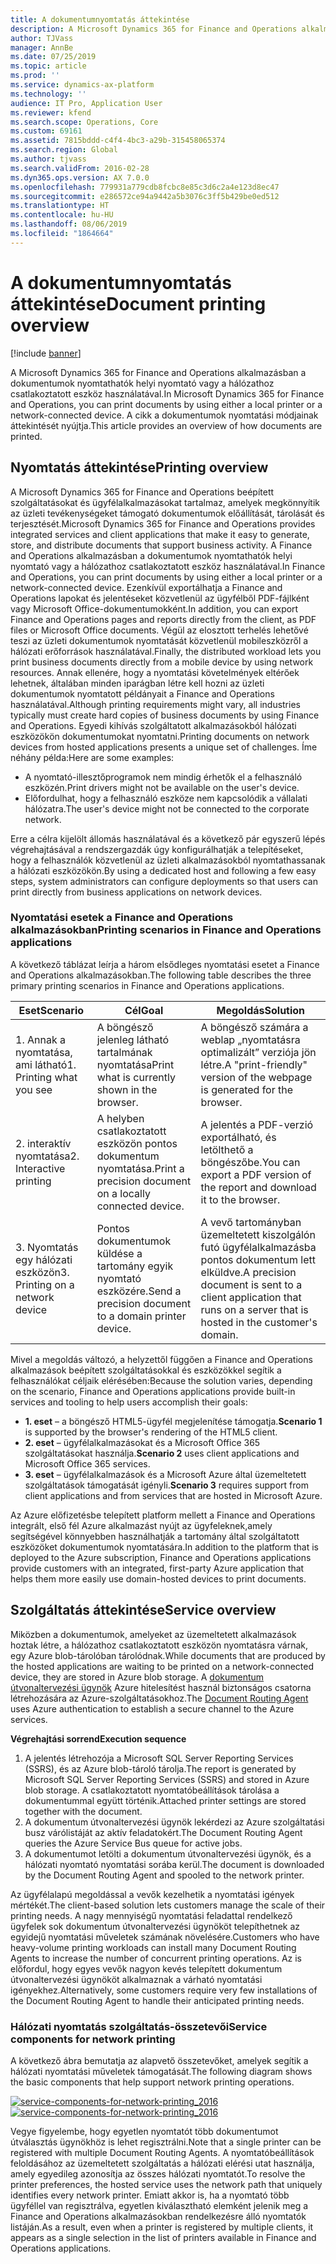 ```yaml
---
title: A dokumentumnyomtatás áttekintése
description: A Microsoft Dynamics 365 for Finance and Operations alkalmazásban a dokumentumok nyomtathatók helyi nyomtató vagy a hálózathoz csatlakoztatott eszköz használatával. A cikk a dokumentumok nyomtatási módjainak áttekintését nyújtja.
author: TJVass
manager: AnnBe
ms.date: 07/25/2019
ms.topic: article
ms.prod: ''
ms.service: dynamics-ax-platform
ms.technology: ''
audience: IT Pro, Application User
ms.reviewer: kfend
ms.search.scope: Operations, Core
ms.custom: 69161
ms.assetid: 7815bddd-c4f4-4bc3-a29b-315458065374
ms.search.region: Global
ms.author: tjvass
ms.search.validFrom: 2016-02-28
ms.dyn365.ops.version: AX 7.0.0
ms.openlocfilehash: 779931a779cdb8fcbc8e85c3d6c2a4e123d8ec47
ms.sourcegitcommit: e286572ce94a9442a5b3076c3ff5b429be0ed512
ms.translationtype: HT
ms.contentlocale: hu-HU
ms.lasthandoff: 08/06/2019
ms.locfileid: "1864664"
---
```

# <a name="document-printing-overview"></a><span data-ttu-id="292a3-104">A dokumentumnyomtatás áttekintése</span><span class="sxs-lookup"><span data-stu-id="292a3-104">Document printing overview</span></span>

[!include [banner](../includes/banner.md)]

<span data-ttu-id="292a3-105">A Microsoft Dynamics 365 for Finance and Operations alkalmazásban a dokumentumok nyomtathatók helyi nyomtató vagy a hálózathoz csatlakoztatott eszköz használatával.</span><span class="sxs-lookup"><span data-stu-id="292a3-105">In Microsoft Dynamics 365 for Finance and Operations, you can print documents by using either a local printer or a network-connected device.</span></span> <span data-ttu-id="292a3-106">A cikk a dokumentumok nyomtatási módjainak áttekintését nyújtja.</span><span class="sxs-lookup"><span data-stu-id="292a3-106">This article provides an overview of how documents are printed.</span></span>

## <a name="printing-overview"></a><span data-ttu-id="292a3-107">Nyomtatás áttekintése</span><span class="sxs-lookup"><span data-stu-id="292a3-107">Printing overview</span></span>

<span data-ttu-id="292a3-108">A Microsoft Dynamics 365 for Finance and Operations beépített szolgáltatásokat és ügyfélalkalmazásokat tartalmaz, amelyek megkönnyítik az üzleti tevékenységeket támogató dokumentumok előállítását, tárolását és terjesztését.</span><span class="sxs-lookup"><span data-stu-id="292a3-108">Microsoft Dynamics 365 for Finance and Operations provides integrated services and client applications that make it easy to generate, store, and distribute documents that support business activity.</span></span> <span data-ttu-id="292a3-109">A Finance and Operations alkalmazásban a dokumentumok nyomtathatók helyi nyomtató vagy a hálózathoz csatlakoztatott eszköz használatával.</span><span class="sxs-lookup"><span data-stu-id="292a3-109">In Finance and Operations, you can print documents by using either a local printer or a network-connected device.</span></span> <span data-ttu-id="292a3-110">Ezenkívül exportálhatja a Finance and Operations lapokat és jelentéseket közvetlenül az ügyfélből PDF-fájlként vagy Microsoft Office-dokumentumokként.</span><span class="sxs-lookup"><span data-stu-id="292a3-110">In addition, you can export Finance and Operations pages and reports directly from the client, as PDF files or Microsoft Office documents.</span></span> <span data-ttu-id="292a3-111">Végül az elosztott terhelés lehetővé teszi az üzleti dokumentumok nyomtatását közvetlenül mobileszközről a hálózati erőforrások használatával.</span><span class="sxs-lookup"><span data-stu-id="292a3-111">Finally, the distributed workload lets you print business documents directly from a mobile device by using network resources.</span></span> <span data-ttu-id="292a3-112">Annak ellenére, hogy a nyomtatási követelmények eltérőek lehetnek, általában minden iparágban létre kell hozni az üzleti dokumentumok nyomtatott példányait a Finance and Operations használatával.</span><span class="sxs-lookup"><span data-stu-id="292a3-112">Although printing requirements might vary, all industries typically must create hard copies of business documents by using Finance and Operations.</span></span> <span data-ttu-id="292a3-113">Egyedi kihívás szolgáltatott alkalmazásokból hálózati eszközökön dokumentumokat nyomtatni.</span><span class="sxs-lookup"><span data-stu-id="292a3-113">Printing documents on network devices from hosted applications presents a unique set of challenges.</span></span> <span data-ttu-id="292a3-114">Íme néhány példa:</span><span class="sxs-lookup"><span data-stu-id="292a3-114">Here are some examples:</span></span>

- <span data-ttu-id="292a3-115">A nyomtató-illesztőprogramok nem mindig érhetők el a felhasználó eszközén.</span><span class="sxs-lookup"><span data-stu-id="292a3-115">Print drivers might not be available on the user's device.</span></span>
- <span data-ttu-id="292a3-116">Előfordulhat, hogy a felhasználó eszköze nem kapcsolódik a vállalati hálózatra.</span><span class="sxs-lookup"><span data-stu-id="292a3-116">The user's device might not be connected to the corporate network.</span></span>

<span data-ttu-id="292a3-117">Erre a célra kijelölt állomás használatával és a következő pár egyszerű lépés végrehajtásával a rendszergazdák úgy konfigurálhatják a telepítéseket, hogy a felhasználók közvetlenül az üzleti alkalmazásokból nyomtathassanak a hálózati eszközökön.</span><span class="sxs-lookup"><span data-stu-id="292a3-117">By using a dedicated host and following a few easy steps, system administrators can configure deployments so that users can print directly from business applications on network devices.</span></span>

### <a name="printing-scenarios-in-finance-and-operations-applications"></a><span data-ttu-id="292a3-118">Nyomtatási esetek a Finance and Operations alkalmazásokban</span><span class="sxs-lookup"><span data-stu-id="292a3-118">Printing scenarios in Finance and Operations applications</span></span>

<span data-ttu-id="292a3-119">A következő táblázat leírja a három elsődleges nyomtatási esetet a Finance and Operations alkalmazásokban.</span><span class="sxs-lookup"><span data-stu-id="292a3-119">The following table describes the three primary printing scenarios in Finance and Operations applications.</span></span>

| <span data-ttu-id="292a3-120">Eset</span><span class="sxs-lookup"><span data-stu-id="292a3-120">Scenario</span></span>                        | <span data-ttu-id="292a3-121">Cél</span><span class="sxs-lookup"><span data-stu-id="292a3-121">Goal</span></span>                                                      | <span data-ttu-id="292a3-122">Megoldás</span><span class="sxs-lookup"><span data-stu-id="292a3-122">Solution</span></span> |
|---------------------------------|-----------------------------------------------------------|----------|
| <span data-ttu-id="292a3-123">1. Annak a nyomtatása, ami látható</span><span class="sxs-lookup"><span data-stu-id="292a3-123">1. Printing what you see</span></span>        | <span data-ttu-id="292a3-124">A böngésző jelenleg látható tartalmának nyomtatása</span><span class="sxs-lookup"><span data-stu-id="292a3-124">Print what is currently shown in the browser.</span></span>             | <span data-ttu-id="292a3-125">A böngésző számára a weblap „nyomtatásra optimalizált” verziója jön létre.</span><span class="sxs-lookup"><span data-stu-id="292a3-125">A "print-friendly" version of the webpage is generated for the browser.</span></span> |
| <span data-ttu-id="292a3-126">2. interaktív nyomtatása</span><span class="sxs-lookup"><span data-stu-id="292a3-126">2. Interactive printing</span></span>         | <span data-ttu-id="292a3-127">A helyben csatlakoztatott eszközön pontos dokumentum nyomtatása.</span><span class="sxs-lookup"><span data-stu-id="292a3-127">Print a precision document on a locally connected device.</span></span> | <span data-ttu-id="292a3-128">A jelentés a PDF-verzió exportálható, és letölthető a böngészőbe.</span><span class="sxs-lookup"><span data-stu-id="292a3-128">You can export a PDF version of the report and download it to the browser.</span></span> |
| <span data-ttu-id="292a3-129">3. Nyomtatás egy hálózati eszközön</span><span class="sxs-lookup"><span data-stu-id="292a3-129">3. Printing on a network device</span></span> | <span data-ttu-id="292a3-130">Pontos dokumentumok küldése a tartomány egyik nyomtató eszközére.</span><span class="sxs-lookup"><span data-stu-id="292a3-130">Send a precision document to a domain printer device.</span></span>     | <span data-ttu-id="292a3-131">A vevő tartományban üzemeltetett kiszolgálón futó ügyfélalkalmazásba pontos dokumentum lett elküldve.</span><span class="sxs-lookup"><span data-stu-id="292a3-131">A precision document is sent to a client application that runs on a server that is hosted in the customer's domain.</span></span> |

<span data-ttu-id="292a3-132">Mivel a megoldás változó, a helyzettől függően a Finance and Operations alkalmazások beépített szolgáltatásokkal és eszközökkel segítik a felhasználókat céljaik elérésében:</span><span class="sxs-lookup"><span data-stu-id="292a3-132">Because the solution varies, depending on the scenario, Finance and Operations applications provide built-in services and tooling to help users accomplish their goals:</span></span>

- <span data-ttu-id="292a3-133">**1. eset** – a böngésző HTML5-ügyfél megjelenítése támogatja.</span><span class="sxs-lookup"><span data-stu-id="292a3-133">**Scenario 1** is supported by the browser's rendering of the HTML5 client.</span></span>
- <span data-ttu-id="292a3-134">**2. eset** – ügyfélalkalmazásokat és a Microsoft Office 365 szolgáltatásokat használja.</span><span class="sxs-lookup"><span data-stu-id="292a3-134">**Scenario 2** uses client applications and Microsoft Office 365 services.</span></span>
- <span data-ttu-id="292a3-135">**3. eset** – ügyfélalkalmazások és a Microsoft Azure által üzemeltetett szolgáltatások támogatását igényli.</span><span class="sxs-lookup"><span data-stu-id="292a3-135">**Scenario 3** requires support from client applications and from services that are hosted in Microsoft Azure.</span></span>

<span data-ttu-id="292a3-136">Az Azure előfizetésbe telepített platform mellett a Finance and Operations integrált, első fél Azure alkalmazást nyújt az ügyfeleknek,amely segítségével könnyebben használhatják a tartomány által szolgáltatott eszközöket dokumentumok nyomtatására.</span><span class="sxs-lookup"><span data-stu-id="292a3-136">In addition to the platform that is deployed to the Azure subscription, Finance and Operations applications provide customers with an integrated, first-party Azure application that helps them more easily use domain-hosted devices to print documents.</span></span>

## <a name="service-overview"></a><span data-ttu-id="292a3-137">Szolgáltatás áttekintése</span><span class="sxs-lookup"><span data-stu-id="292a3-137">Service overview</span></span>
<span data-ttu-id="292a3-138">Miközben a dokumentumok, amelyeket az üzemeltetett alkalmazások hoztak létre, a hálózathoz csatlakoztatott eszközön nyomtatásra várnak, egy Azure blob-tárolóban tárolódnak.</span><span class="sxs-lookup"><span data-stu-id="292a3-138">While documents that are produced by the hosted applications are waiting to be printed on a network-connected device, they are stored in Azure blob storage.</span></span> <span data-ttu-id="292a3-139">A [dokumentum útvonaltervezési ügynök](install-document-routing-agent.md) Azure hitelesítést használ biztonságos csatorna létrehozására az Azure-szolgáltatásokhoz.</span><span class="sxs-lookup"><span data-stu-id="292a3-139">The [Document Routing Agent](install-document-routing-agent.md) uses Azure authentication to establish a secure channel to the Azure services.</span></span>

<span data-ttu-id="292a3-140">**Végrehajtási sorrend**</span><span class="sxs-lookup"><span data-stu-id="292a3-140">**Execution sequence**</span></span>

1. <span data-ttu-id="292a3-141">A jelentés létrehozója a Microsoft SQL Server Reporting Services (SSRS), és az Azure blob-tároló tárolja.</span><span class="sxs-lookup"><span data-stu-id="292a3-141">The report is generated by Microsoft SQL Server Reporting Services (SSRS) and stored in Azure blob storage.</span></span> <span data-ttu-id="292a3-142">A csatlakoztatott nyomtatóbeállítások tárolása a dokumentummal együtt történik.</span><span class="sxs-lookup"><span data-stu-id="292a3-142">Attached printer settings are stored together with the document.</span></span>
2. <span data-ttu-id="292a3-143">A dokumentum útvonaltervezési ügynök lekérdezi az Azure szolgáltatási busz várólistáját az aktív feladatokért.</span><span class="sxs-lookup"><span data-stu-id="292a3-143">The Document Routing Agent queries the Azure Service Bus queue for active jobs.</span></span>
3. <span data-ttu-id="292a3-144">A dokumentumot letölti a dokumentum útvonaltervezési ügynök, és a hálózati nyomtató nyomtatási sorába kerül.</span><span class="sxs-lookup"><span data-stu-id="292a3-144">The document is downloaded by the Document Routing Agent and spooled to the network printer.</span></span>

<span data-ttu-id="292a3-145">Az ügyfélalapú megoldással a vevők kezelhetik a nyomtatási igények mértékét.</span><span class="sxs-lookup"><span data-stu-id="292a3-145">The client-based solution lets customers manage the scale of their printing needs.</span></span> <span data-ttu-id="292a3-146">A nagy mennyiségű nyomtatási feladattal rendelkező ügyfelek sok dokumentum útvonaltervezési ügynököt telepíthetnek az egyidejű nyomtatási műveletek számának növelésére.</span><span class="sxs-lookup"><span data-stu-id="292a3-146">Customers who have heavy-volume printing workloads can install many Document Routing Agents to increase the number of concurrent printing operations.</span></span> <span data-ttu-id="292a3-147">Az is előfordul, hogy egyes vevők nagyon kevés telepített dokumentum útvonaltervezési ügynököt alkalmaznak a várható nyomtatási igényekhez.</span><span class="sxs-lookup"><span data-stu-id="292a3-147">Alternatively, some customers require very few installations of the Document Routing Agent to handle their anticipated printing needs.</span></span>

### <a name="service-components-for-network-printing"></a><span data-ttu-id="292a3-148">Hálózati nyomtatás szolgáltatás-összetevői</span><span class="sxs-lookup"><span data-stu-id="292a3-148">Service components for network printing</span></span>

<span data-ttu-id="292a3-149">A következő ábra bemutatja az alapvető összetevőket, amelyek segítik a hálózati nyomtatási műveletek támogatását.</span><span class="sxs-lookup"><span data-stu-id="292a3-149">The following diagram shows the basic components that help support network printing operations.</span></span>

<span data-ttu-id="292a3-150">[![service-components-for-network-printing\_2016](./media/service-components-for-network-printing_2016.png)](./media/service-components-for-network-printing_2016.png)</span><span class="sxs-lookup"><span data-stu-id="292a3-150">[![service-components-for-network-printing\_2016](./media/service-components-for-network-printing_2016.png)](./media/service-components-for-network-printing_2016.png)</span></span>

<span data-ttu-id="292a3-151">Vegye figyelembe, hogy egyetlen nyomtatót több dokumentumot útválasztás ügynökhöz is lehet regisztrálni.</span><span class="sxs-lookup"><span data-stu-id="292a3-151">Note that a single printer can be registered with multiple Document Routing Agents.</span></span> <span data-ttu-id="292a3-152">A nyomtatóbeállítások feloldásához az üzemeltetett szolgáltatás a hálózati elérési utat használja, amely egyedileg azonosítja az összes hálózati nyomtatót.</span><span class="sxs-lookup"><span data-stu-id="292a3-152">To resolve the printer preferences, the hosted service uses the network path that uniquely identifies every network printer.</span></span> <span data-ttu-id="292a3-153">Emiatt akkor is, ha a nyomtató több ügyféllel van regisztrálva, egyetlen kiválasztható elemként jelenik meg a Finance and Operations alkalmazásokban rendelkezésre álló nyomtatók listáján.</span><span class="sxs-lookup"><span data-stu-id="292a3-153">As a result, even when a printer is registered by multiple clients, it appears as a single selection in the list of printers available in Finance and Operations applications.</span></span>
